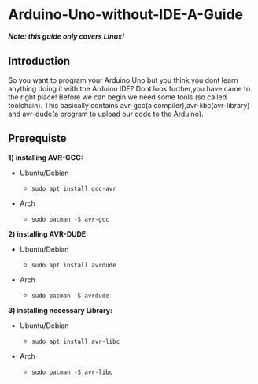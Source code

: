 # Arduino-Uno-without-IDE-A-Guide
***Note: this guide only covers Linux!***
## Introduction
So you want to program your Arduino Uno but you think you dont learn anything doing it with the Arduino IDE? Dont look further,you have came to the right place!
Before we can begin we need some tools (so called toolchain). This basically contains avr-gcc(a compiler),avr-libc(avr-library) and avr-dude(a program to upload our code to the Arduino).

## Prerequiste
**1) installing AVR-GCC:**
  - Ubuntu/Debian
    - ```
      sudo apt install gcc-avr
      ```
  - Arch
    - ```
      sudo pacman -S avr-gcc
      ```
**2) installing AVR-DUDE:**
  - Ubuntu/Debian
    - ```
      sudo apt install avrdude
      ```
  - Arch
    - ```
      sudo pacman -S avrdude
      ```
**3) installing necessary Library:**     
  - Ubuntu/Debian
    - ```
      sudo apt install avr-libc
      ```
  - Arch
    - ```
      sudo pacman -S avr-libc
      ```

